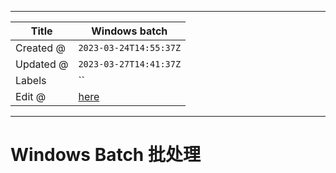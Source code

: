 -----

| Title     | Windows batch                                        |
| --------- | ---------------------------------------------------- |
| Created @ | `2023-03-24T14:55:37Z`                               |
| Updated @ | `2023-03-27T14:41:37Z`                               |
| Labels    | \`\`                                                 |
| Edit @    | [here](https://github.com/junxnone/xwiki/issues/230) |

-----

# Windows Batch 批处理
